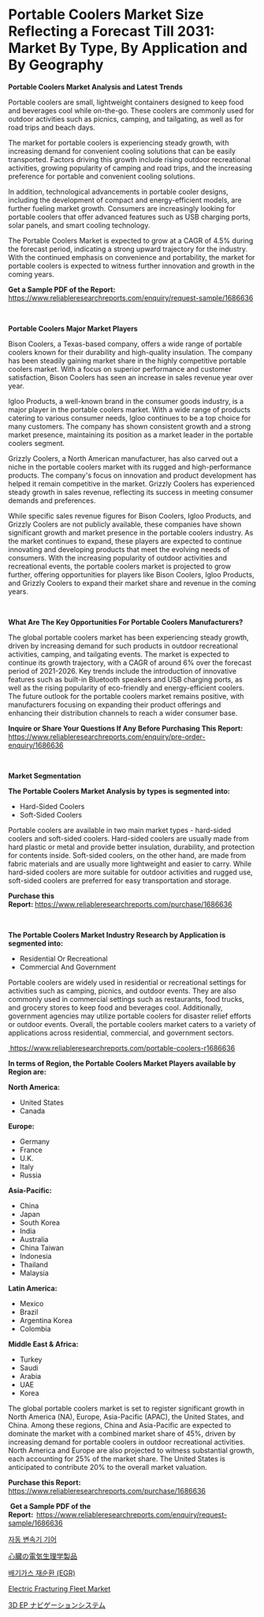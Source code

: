 <p><h1>Portable Coolers Market Size Reflecting a Forecast Till 2031: Market By Type, By Application and By Geography</h1></p><p><strong>Portable Coolers Market Analysis and Latest Trends</strong></p>
<p><p>Portable coolers are small, lightweight containers designed to keep food and beverages cool while on-the-go. These coolers are commonly used for outdoor activities such as picnics, camping, and tailgating, as well as for road trips and beach days.</p><p>The market for portable coolers is experiencing steady growth, with increasing demand for convenient cooling solutions that can be easily transported. Factors driving this growth include rising outdoor recreational activities, growing popularity of camping and road trips, and the increasing preference for portable and convenient cooling solutions.</p><p>In addition, technological advancements in portable cooler designs, including the development of compact and energy-efficient models, are further fueling market growth. Consumers are increasingly looking for portable coolers that offer advanced features such as USB charging ports, solar panels, and smart cooling technology.</p><p>The Portable Coolers Market is expected to grow at a CAGR of 4.5% during the forecast period, indicating a strong upward trajectory for the industry. With the continued emphasis on convenience and portability, the market for portable coolers is expected to witness further innovation and growth in the coming years.</p></p>
<p><strong>Get a Sample PDF of the Report:&nbsp;</strong> <a href="https://www.reliableresearchreports.com/enquiry/request-sample/1686636">https://www.reliableresearchreports.com/enquiry/request-sample/1686636</a></p>
<p>&nbsp;</p>
<p><strong>Portable Coolers Major Market Players</strong></p>
<p><p>Bison Coolers, a Texas-based company, offers a wide range of portable coolers known for their durability and high-quality insulation. The company has been steadily gaining market share in the highly competitive portable coolers market. With a focus on superior performance and customer satisfaction, Bison Coolers has seen an increase in sales revenue year over year.</p><p>Igloo Products, a well-known brand in the consumer goods industry, is a major player in the portable coolers market. With a wide range of products catering to various consumer needs, Igloo continues to be a top choice for many customers. The company has shown consistent growth and a strong market presence, maintaining its position as a market leader in the portable coolers segment.</p><p>Grizzly Coolers, a North American manufacturer, has also carved out a niche in the portable coolers market with its rugged and high-performance products. The company's focus on innovation and product development has helped it remain competitive in the market. Grizzly Coolers has experienced steady growth in sales revenue, reflecting its success in meeting consumer demands and preferences.</p><p>While specific sales revenue figures for Bison Coolers, Igloo Products, and Grizzly Coolers are not publicly available, these companies have shown significant growth and market presence in the portable coolers industry. As the market continues to expand, these players are expected to continue innovating and developing products that meet the evolving needs of consumers. With the increasing popularity of outdoor activities and recreational events, the portable coolers market is projected to grow further, offering opportunities for players like Bison Coolers, Igloo Products, and Grizzly Coolers to expand their market share and revenue in the coming years.</p></p>
<p>&nbsp;</p>
<p><strong>What Are The Key Opportunities For Portable Coolers Manufacturers?</strong></p>
<p><p>The global portable coolers market has been experiencing steady growth, driven by increasing demand for such products in outdoor recreational activities, camping, and tailgating events. The market is expected to continue its growth trajectory, with a CAGR of around 6% over the forecast period of 2021-2026. Key trends include the introduction of innovative features such as built-in Bluetooth speakers and USB charging ports, as well as the rising popularity of eco-friendly and energy-efficient coolers. The future outlook for the portable coolers market remains positive, with manufacturers focusing on expanding their product offerings and enhancing their distribution channels to reach a wider consumer base.</p></p>
<p><strong>Inquire or Share Your Questions If Any Before Purchasing This Report:</strong> <a href="https://www.reliableresearchreports.com/enquiry/pre-order-enquiry/1686636">https://www.reliableresearchreports.com/enquiry/pre-order-enquiry/1686636</a></p>
<p>&nbsp;</p>
<p><strong>Market Segmentation</strong></p>
<p><strong>The Portable Coolers Market Analysis by types is segmented into:</strong></p>
<p><ul><li>Hard-Sided Coolers</li><li>Soft-Sided Coolers</li></ul></p>
<p><p>Portable coolers are available in two main market types - hard-sided coolers and soft-sided coolers. Hard-sided coolers are usually made from hard plastic or metal and provide better insulation, durability, and protection for contents inside. Soft-sided coolers, on the other hand, are made from fabric materials and are usually more lightweight and easier to carry. While hard-sided coolers are more suitable for outdoor activities and rugged use, soft-sided coolers are preferred for easy transportation and storage.</p></p>
<p><strong>Purchase this Report:&nbsp;</strong><a href="https://www.reliableresearchreports.com/purchase/1686636">https://www.reliableresearchreports.com/purchase/1686636</a></p>
<p>&nbsp;</p>
<p><strong>The Portable Coolers Market Industry Research by Application is segmented into:</strong></p>
<p><ul><li>Residential Or Recreational</li><li>Commercial And Government</li></ul></p>
<p><p>Portable coolers are widely used in residential or recreational settings for activities such as camping, picnics, and outdoor events. They are also commonly used in commercial settings such as restaurants, food trucks, and grocery stores to keep food and beverages cool. Additionally, government agencies may utilize portable coolers for disaster relief efforts or outdoor events. Overall, the portable coolers market caters to a variety of applications across residential, commercial, and government sectors.</p></p>
<p><a href="https://www.reliableresearchreports.com/portable-coolers-r1686636">&nbsp;https://www.reliableresearchreports.com/portable-coolers-r1686636</a></p>
<p><strong>In terms of Region, the Portable Coolers Market Players available by Region are:</strong></p>
<p>
    <p> <strong> North America: </strong>
        <ul>
            <li>United States</li>
            <li>Canada</li>
        </ul>
        </p> 
    <p> <strong> Europe: </strong>
        <ul>
            <li>Germany</li>
            <li>France</li>
            <li>U.K.</li>
            <li>Italy</li>
            <li>Russia</li>
        </ul>
        </p> 
    <p> <strong> Asia-Pacific: </strong>
        <ul>
            <li>China</li>
            <li>Japan</li>
            <li>South Korea</li>
            <li>India</li>
            <li>Australia</li>
            <li>China Taiwan</li>
            <li>Indonesia</li>
            <li>Thailand</li>
            <li>Malaysia</li>
        </ul>
        </p> 
    <p> <strong> Latin America: </strong>
        <ul>
            <li>Mexico</li>
            <li>Brazil</li>
            <li>Argentina Korea</li>
            <li>Colombia</li>
        </ul>
        </p> 
    <p> <strong> Middle East & Africa: </strong>
        <ul>
            <li>Turkey</li>
            <li>Saudi</li>
            <li>Arabia</li>
            <li>UAE</li>
            <li>Korea</li>
        </ul>
    </p>
    </p>
<p><p>The global portable coolers market is set to register significant growth in North America (NA), Europe, Asia-Pacific (APAC), the United States, and China. Among these regions, China and Asia-Pacific are expected to dominate the market with a combined market share of 45%, driven by increasing demand for portable coolers in outdoor recreational activities. North America and Europe are also projected to witness substantial growth, each accounting for 25% of the market share. The United States is anticipated to contribute 20% to the overall market valuation.</p></p>
<p><strong>Purchase this Report: </strong><a href="https://www.reliableresearchreports.com/purchase/1686636">https://www.reliableresearchreports.com/purchase/1686636</a></p>
<p>&nbsp;<strong>Get a Sample PDF of the Report:&nbsp;&nbsp;</strong><a href="https://www.reliableresearchreports.com/enquiry/request-sample/1686636">https://www.reliableresearchreports.com/enquiry/request-sample/1686636</a></p>
<p><strong></strong></p>
<p><p><a href="https://github.com/rsg307664904/Market-Research-Report-List-2/blob/main/5114643162567.md">자동 변속기 기어</a></p><p><a href="https://github.com/VinceMarvin1/Market-Research-Report-List-1/blob/main/9584593152533.md">心臓の電気生理学製品</a></p><p><a href="https://github.com/PercyHagernes9778/Market-Research-Report-List-2/blob/main/5715259162568.md">배기가스 재순환 (EGR)</a></p><p><a href="https://github.com/anggakarna133/Market-Research-Report-List-1/blob/main/electric-fracturing-fleet-market.md">Electric Fracturing Fleet Market</a></p><p><a href="https://github.com/DayanaRunolfsdottir/Market-Research-Report-List-1/blob/main/1222816152534.md">3D EP ナビゲーションシステム</a></p></p>